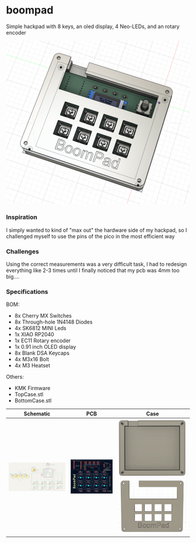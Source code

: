 # boompad
Simple hackpad with 8 keys, an oled display, 4 Neo-LEDs, and an rotary encoder

![image](./images/complete.png)

### Inspiration
I simply wanted to kind of "max out" the hardware side of my hackpad, so I challenged myself to use the pins of the pico in the most efficient way

### Challenges
Using the correct measurements was a very difficult task, I had to redesign everything like 2-3 times until I finally noticed that my pcb was 4mm too big....

### Specifications

BOM: 
- 8x Cherry MX Switches
- 8x Through-hole 1N4148 Diodes
- 4x SK6812 MINI Leds
- 1x XIAO RP2040
- 1x EC11 Rotary encoder
- 1x 0.91 inch OLED display
- 8x Blank DSA Keycaps
- 4x M3x16 Bolt
- 4x M3 Heatset

Others:
- KMK Firmware
- TopCase.stl
- BottomCase.stl

|            Schematic             |            PCB             |                               Case                               |
|:--------------------------------:|:--------------------------:|:----------------------------------------------------------------:|
| ![image](./images/schematic.png) | ![image](./images/pcb.png) | ![image](./images/caseBottom.png) ![image](./images/caseTop.png) |



